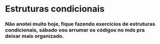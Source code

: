 # Estruturas condicionais

### Não anotei muito hoje, fique fazendo exercícios de estruturas condicionais, sábado vou arrumar os códigos no mds pra deixar mais organizado.